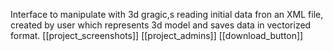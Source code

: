 Interface to manipulate with 3d gragic,s reading initial data fron an XML file, created by user which represents 3d model and saves data in vectorized format.
[[project_screenshots]]
[[project_admins]]
[[download_button]]
